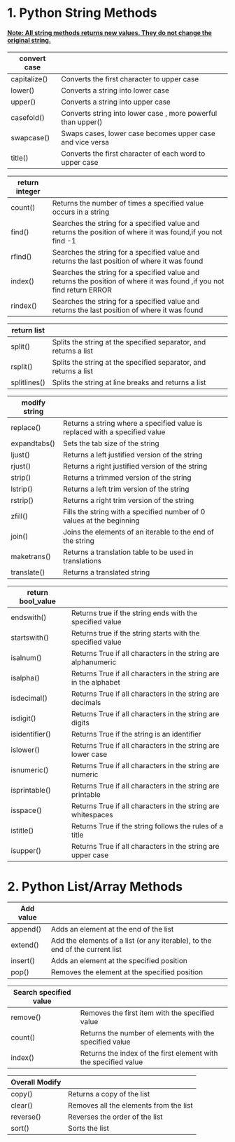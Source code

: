 

# 1. Python String Methods
#### [Note: All string methods returns new values. They do not change the original string.]()

|convert case||
|-|-|
|capitalize() |	Converts the first character to upper case|
|lower()|	Converts a string into lower case|
|upper()	|Converts a string into upper case|
|casefold()	|Converts string into lower case , more powerful than upper() |
|swapcase()	|Swaps cases, lower case becomes upper case and vice versa|
|title()	|Converts the first character of each word to upper case|




|return integer||
|-|-|
|count()|	Returns the number of times a specified value occurs in a string|
|find()	| Searches the string for a specified value and returns the position of where it was found,if you not find -1|
|rfind()	|Searches the string for a specified value and returns the last position of where it was found|
|index()|	Searches the string for a specified value and returns the position of where it was found ,if you not find return ERROR |
|rindex()|	Searches the string for a specified value and returns the last position of where it was found|



|return list ||
|-|-|
|split()	|Splits the string at the specified separator, and returns a list|
|rsplit()	|Splits the string at the specified separator, and returns a list|
|splitlines()	|Splits the string at line breaks and returns a list|


|modify string||
|-|-|
|replace()|	Returns a string where a specified value is replaced with a specified value|
|expandtabs()	|Sets the tab size of the string|
|ljust()|	Returns a left justified version of the string|
|rjust()|	Returns a right justified version of the string|
|strip()|	Returns a trimmed version of the string|
|lstrip()|	Returns a left trim version of the string|
|rstrip()|	Returns a right trim version of the string|
|zfill()|	Fills the string with a specified number of 0 values at the beginning|
|join()	| Joins the elements of an iterable to the end of the string|
|maketrans()|	Returns a translation table to be used in translations|
|translate()	|Returns a translated string|



|return bool_value||
|-|-|
|endswith()|	Returns true if the string ends with the specified value|
|startswith()	|Returns true if the string starts with the specified value|
|isalnum()	|Returns True if all characters in the string are alphanumeric|
|isalpha()|	Returns True if all characters in the string are in the alphabet|
|isdecimal()|	Returns True if all characters in the string are decimals|
|isdigit()|	Returns True if all characters in the string are digits|
|isidentifier()|	Returns True if the string is an identifier|
|islower()|	Returns True if all characters in the string are lower case|
|isnumeric()|	Returns True if all characters in the string are numeric|
|isprintable()|	Returns True if all characters in the string are printable|
|isspace()	|Returns True if all characters in the string are whitespaces|
|istitle()|	Returns True if the string follows the rules of a title|
|isupper()|	Returns True if all characters in the string are upper case|

# 2. Python List/Array Methods
|Add value||
|-|-|
|append()|	Adds an element at the end of the list|
|extend()	|Add the elements of a list (or any iterable), to the end of the current list|
|insert()	|Adds an element at the specified position|
|pop()|	Removes the element at the specified position|

|Search specified value||
|-|-|
|remove()|	Removes the first item with the specified value|
|count()|	Returns the number of elements with the specified value|
|index()|	Returns the index of the first element with the specified value|

|Overall Modify||
|-|-|
|copy()|	Returns a copy of the list|
|clear()|	Removes all the elements from the list||
|reverse()	|Reverses the order of the list|
|sort()|	Sorts the list|





